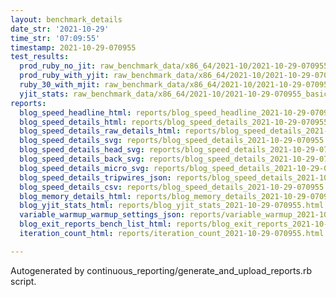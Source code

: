 ```yaml
---
layout: benchmark_details
date_str: '2021-10-29'
time_str: '07:09:55'
timestamp: 2021-10-29-070955
test_results:
  prod_ruby_no_jit: raw_benchmark_data/x86_64/2021-10/2021-10-29-070955_basic_benchmark_prod_ruby_no_jit.json
  prod_ruby_with_yjit: raw_benchmark_data/x86_64/2021-10/2021-10-29-070955_basic_benchmark_prod_ruby_with_yjit.json
  ruby_30_with_mjit: raw_benchmark_data/x86_64/2021-10/2021-10-29-070955_basic_benchmark_ruby_30_with_mjit.json
  yjit_stats: raw_benchmark_data/x86_64/2021-10/2021-10-29-070955_basic_benchmark_yjit_stats.json
reports:
  blog_speed_headline_html: reports/blog_speed_headline_2021-10-29-070955.html
  blog_speed_details_html: reports/blog_speed_details_2021-10-29-070955.html
  blog_speed_details_raw_details_html: reports/blog_speed_details_2021-10-29-070955.raw_details.html
  blog_speed_details_svg: reports/blog_speed_details_2021-10-29-070955.svg
  blog_speed_details_head_svg: reports/blog_speed_details_2021-10-29-070955.head.svg
  blog_speed_details_back_svg: reports/blog_speed_details_2021-10-29-070955.back.svg
  blog_speed_details_micro_svg: reports/blog_speed_details_2021-10-29-070955.micro.svg
  blog_speed_details_tripwires_json: reports/blog_speed_details_2021-10-29-070955.tripwires.json
  blog_speed_details_csv: reports/blog_speed_details_2021-10-29-070955.csv
  blog_memory_details_html: reports/blog_memory_details_2021-10-29-070955.html
  blog_yjit_stats_html: reports/blog_yjit_stats_2021-10-29-070955.html
  variable_warmup_warmup_settings_json: reports/variable_warmup_2021-10-29-070955.warmup_settings.json
  blog_exit_reports_bench_list_html: reports/blog_exit_reports_2021-10-29-070955.bench_list.html
  iteration_count_html: reports/iteration_count_2021-10-29-070955.html

---
```

Autogenerated by continuous_reporting/generate_and_upload_reports.rb script.

